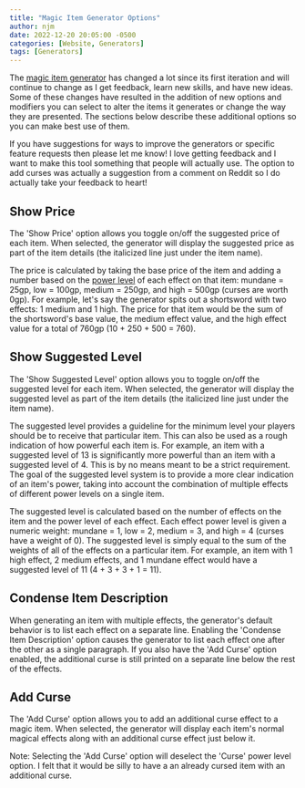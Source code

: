 ```yaml
---
title: "Magic Item Generator Options"
author: njm
date: 2022-12-20 20:05:00 -0500
categories: [Website, Generators]
tags: [Generators]
---
```


The [magic item generator](/generators/magic-item-generator.html) has changed a lot since its first iteration and will continue to change as I get feedback, learn new skills, and have new ideas. Some of these changes have resulted in the addition of new options and modifiers you can select to alter the items it generates or change the way they are presented. The sections below describe these additional options so you can make best use of them.

If you have suggestions for ways to improve the generators or specific feature requests then please let me know! I love getting feedback and I want to make this tool something that people will actually use. The option to add curses was actually a suggestion from a comment on Reddit so I do actually take your feedback to heart!

## Show Price

The 'Show Price' option allows you toggle on/off the suggested price of each item. When selected, the generator will display the suggested price as part of the item details (the italicized line just under the item name).

The price is calculated by taking the base price of the item and adding a number based on the [power level](/posts/magic-item-generator-power-levels/) of each effect on that item: mundane = 25gp, low = 100gp, medium = 250gp, and high = 500gp (curses are worth 0gp). For example, let's say the generator spits out a shortsword with two effects: 1 medium and 1 high. The price for that item would be the sum of the shortsword's base value, the medium effect value, and the high effect value for a total of 760gp (10 + 250 + 500 = 760).

## Show Suggested Level

The 'Show Suggested Level' option allows you to toggle on/off the suggested level for each item. When selected, the generator will display the suggested level as part of the item details (the italicized line just under the item name).

The suggested level provides a guideline for the minimum level your players should be to receive that particular item. This can also be used as a rough indication of how powerful each item is. For example, an item with a suggested level of 13 is significantly more powerful than an item with a suggested level of 4. This is by no means meant to be a strict requirement. The goal of the suggested level system is to provide a more clear indication of an item's power, taking into account the combination of multiple effects of different power levels on a single item.

The suggested level is calculated based on the number of effects on the item and the power level of each effect. Each effect power level is given a numeric weight: mundane = 1, low = 2, medium = 3, and high = 4 (curses have a weight of 0). The suggested level is simply equal to the sum of the weights of all of the effects on a particular item. For example, an item with 1 high effect, 2 medium effects, and 1 mundane effect would have a suggested level of 11 (4 + 3 + 3 + 1 = 11).

## Condense Item Description

When generating an item with multiple effects, the generator's default behavior is to list each effect on a separate line. Enabling the 'Condense Item Description' option causes the generator to list each effect one after the other as a single paragraph. If you also have the 'Add Curse' option enabled, the additional curse is still printed on a separate line below the rest of the effects.

## Add Curse

The 'Add Curse' option allows you to add an additional curse effect to a magic item. When selected, the generator will display each item's normal magical effects along with an additional curse effect just below it.

Note: Selecting the 'Add Curse' option will deselect the 'Curse' power level option. I felt that it would be silly to have a an already cursed item with an additional curse.

